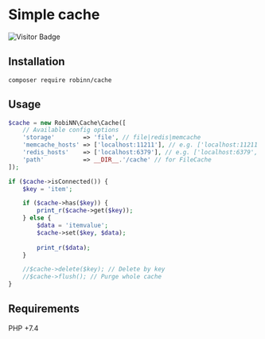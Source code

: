 # Simple cache

![Visitor Badge](https://visitor-badge.laobi.icu/badge?page_id=RobiNN1.Cache)

## Installation

```
composer require robinn/cache
```

## Usage

```php
$cache = new RobiNN\Cache\Cache([
    // Available config options
    'storage'        => 'file', // file|redis|memcache
    'memcache_hosts' => ['localhost:11211'], // e.g. ['localhost:11211', '192.168.1.100:11211', 'unix:///var/tmp/memcached.sock']
    'redis_hosts'    => ['localhost:6379'], // e.g. ['localhost:6379', '192.168.1.100:6379:1:passwd']
    'path'           => __DIR__.'/cache' // for FileCache
]);

if ($cache->isConnected()) {
    $key = 'item';

    if ($cache->has($key)) {
        print_r($cache->get($key));
    } else {
        $data = 'itemvalue';
        $cache->set($key, $data);
        
        print_r($data);
    }

    //$cache->delete($key); // Delete by key
    //$cache->flush(); // Purge whole cache
}
```

## Requirements

PHP +7.4
